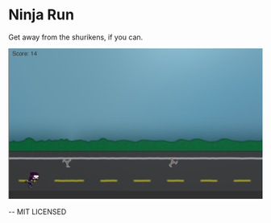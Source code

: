 # Ninja Run

Get away from the shurikens, if you can.

![GitHub Logo](/Assets/Sprites/ninjarun_ss.png)

--
MIT LICENSED
